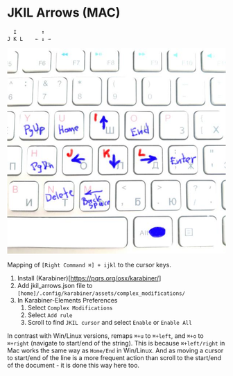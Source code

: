 # JKIL Arrows (MAC)

```
  I        ↑
J K L    ← ↓ →
```

![Image of JKIL](../../images/jkil-keyboard.jpg)

Mapping of `[Right Command ⌘] + ijkl` to the cursor keys.

1. Install (Karabiner)[https://pqrs.org/osx/karabiner/]
2. Add jkil_arrows.json file to `[home]/.config/karabiner/assets/complex_modifications/`
3. In Karabiner-Elements Preferences
   1. Select `Complex Modifications`
   2. Select `Add rule`
   3. Scroll to find `JKIL cursor` and select `Enable` or `Enable All`

In contrast with Win/Linux versions, remaps `⌘+u` to `⌘+left`, and `⌘+o` to `⌘+right` (navigate to start/end of the string). This is because `⌘+left/right` in Mac works the same way as `Home/End` in Win/Linux. And as moving a cursor to start/end of the line is a more frequent action than scroll to the start/end of the document - it is done this way here too.
